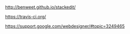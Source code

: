 http://benweet.github.io/stackedit/

https://travis-ci.org/

https://support.google.com/webdesigner/#topic=3249465
